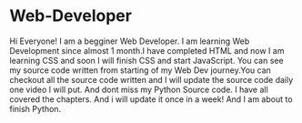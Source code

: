 # Web-Developer
Hi Everyone! I am a begginer Web Developer. I am learning Web Development since almost 1 month.I have completed HTML and now I am learning CSS and soon I will finish CSS and start JavaScript. You can see my source code written from starting of my Web Dev journey.You can checkout all the source code written and I will update the source code daily one video I will put. And dont miss my Python Source code. I have all covered the chapters. And i will update it once in a week! And I am about to finish Python.
